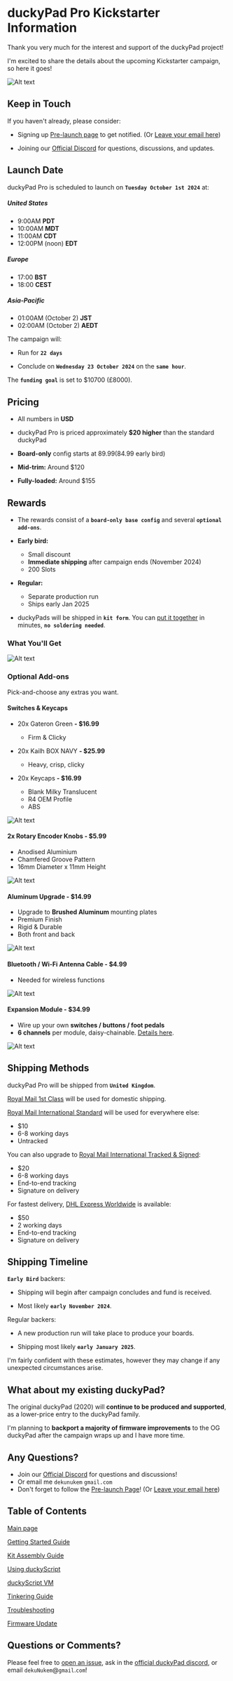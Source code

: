 # duckyPad Pro Kickstarter Information

Thank you very much for the interest and support of the duckyPad project!

I'm excited to share the details about the upcoming Kickstarter campaign, so here it goes!

![Alt text](../resources/photos/re.jpeg)

## Keep in Touch

If you haven't already, please consider:

* Signing up [Pre-launch page](https://www.kickstarter.com/projects/dekunukem/duckypad-pro-advanced-macro-scripting-beyond-qmk-via) to get notified. (Or [Leave your email here](https://forms.gle/rERNdy7BvTqJD88S6))

* Joining our [Official Discord](https://discord.gg/4sJCBx5) for questions, discussions, and updates.

## Launch Date

duckyPad Pro is scheduled to launch on **`Tuesday October 1st 2024`** at:

##### United States

* 9:00AM **PDT**
* 10:00AM **MDT**
* 11:00AM **CDT**
* 12:00PM (noon) **EDT**

##### Europe

* 17:00 **BST**
* 18:00 **CEST**

##### Asia-Pacific

* 01:00AM (October 2) **JST**
* 02:00AM (October 2) **AEDT**

The campaign will:

* Run for **`22 days`**

* Conclude on **`Wednesday 23 October 2024`** on the **`same hour`**.

The **`funding goal`** is set to $10700 (£8000).

## Pricing

* All numbers in **USD**

* duckyPad Pro is priced approximately **$20 higher** than the standard duckyPad

* **Board-only** config starts at $89.99 ($84.99 early bird)

* **Mid-trim:** Around $120

* **Fully-loaded:** Around $155

## Rewards

* The rewards consist of a **`board-only base config`** and several **`optional add-ons`**.

* **Early bird:**
	* Small discount
	* **Immediate shipping** after campaign ends (November 2024)
	* 200 Slots

* **Regular:**
	* Separate production run
	* Ships early Jan 2025

* duckyPads will be shipped in **`kit form`**. You can [put it together](kit_assembly.md) in minutes, **`no soldering needed`**.

### What You'll Get

![Alt text](../resources/photos/ks_tiers.png)

### Optional Add-ons

Pick-and-choose any extras you want.

#### Switches & Keycaps

* 20x Gateron Green **- $16.99**
	* Firm & Clicky

* 20x Kailh BOX NAVY **- $25.99**
	* Heavy, crisp, clicky

* 20x Keycaps **- $16.99**
	* Blank Milky Translucent
	* R4 OEM Profile
	* ABS

![Alt text](../resources/photos/swcaps.jpeg)

#### 2x Rotary Encoder Knobs - $5.99

* Anodised Aluminium
* Chamfered Groove Pattern
* 16mm Diameter x 11mm Height

![Alt text](../resources/photos/knobs.jpeg)

#### Aluminum Upgrade - $14.99

* Upgrade to **Brushed Aluminum** mounting plates
* Premium Finish
* Rigid & Durable
* Both front and back

![Alt text](../resources/photos/alu.jpeg)

#### Bluetooth / Wi-Fi Antenna Cable - $4.99

* Needed for wireless functions

![Alt text](../resources/photos/ant.jpeg)

#### Expansion Module - $34.99

* Wire up your own **switches / buttons / foot pedals**
* **6 channels** per module, daisy-chainable. [Details here](https://github.com/dekuNukem/duckyPad-expansion-modules).

![Alt text](../resources/photos/exp.jpeg)

## Shipping Methods

duckyPad Pro will be shipped from **`United Kingdom`**.

[Royal Mail 1st Class](https://www.royalmail.com/sending/uk/1st-class) will be used for domestic shipping. 

[Royal Mail International Standard](https://www.royalmail.com/sending/international/international-standard) will be used for everywhere else:

* $10
* 6-8 working days
* Untracked

You can also upgrade to [Royal Mail International Tracked & Signed](https://www.royalmail.com/sending/international/international-tracked-signed):

* $20
* 6-8 working days
* End-to-end tracking
* Signature on delivery

For fastest delivery, [DHL Express Worldwide](https://parcel.dhl.co.uk/) is available:

* $50
* 2 working days
* End-to-end tracking 
* Signature on delivery

## Shipping Timeline

**`Early Bird`** backers:

* Shipping will begin after campaign concludes and fund is received. 

* Most likely **`early November 2024`**.

Regular backers:

* A new production run will take place to produce your boards.

* Shipping most likely **`early January 2025`**.

I'm fairly confident with these estimates, however they may change if any unexpected circumstances arise.

## What about my existing duckyPad?

The original duckyPad (2020) will **continue to be produced and supported**, as a lower-price entry to the duckyPad family.

I'm planning to **backport a majority of firmware improvements** to the OG duckyPad after the campaign wraps up and I have more time.

## Any Questions?

* Join our [Official Discord](https://discord.gg/4sJCBx5) for questions and discussions!
* Or email me `dekunukem` `gmail.com`
* Don't forget to follow the [Pre-launch Page](https://www.kickstarter.com/projects/dekunukem/duckypad-pro-advanced-macro-scripting-beyond-qmk-via)! (Or [Leave your email here](https://forms.gle/rERNdy7BvTqJD88S6))

## Table of Contents

[Main page](../README.md)

[Getting Started Guide](getting_started.md)

[Kit Assembly Guide](kit_assembly.md)

[Using duckyScript](duckyscript_info.md)

[duckyScript VM](bytecode_vm.md)

[Tinkering Guide](tinkering_guide.md)

[Troubleshooting](troubleshooting.md)

[Firmware Update](fw_update.md)

## Questions or Comments?

Please feel free to [open an issue](https://github.com/dekuNukem/duckypad-pro/issues), ask in the [official duckyPad discord](https://discord.gg/4sJCBx5), or email `dekuNukem`@`gmail`.`com`!

